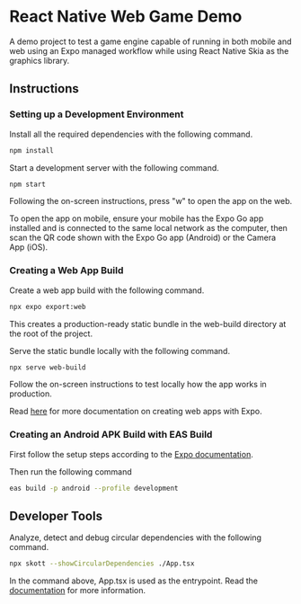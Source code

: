 # React Native Web Game Demo

A demo project to test a game engine capable of running in both mobile and web using an Expo managed workflow while using React Native Skia as the graphics library.

## Instructions

### Setting up a Development Environment

Install all the required dependencies with the following command.

```bash
npm install
```

Start a development server with the following command.

```bash
npm start
```

Following the on-screen instructions, press "w" to open the app on the web.

To open the app on mobile, ensure your mobile has the Expo Go app installed and is connected to the same local network as the computer, then scan the QR code shown with the Expo Go app (Android) or the Camera App (iOS).

### Creating a Web App Build

Create a web app build with the following command.

```bash
npx expo export:web
```

This creates a production-ready static bundle in the web-build directory at the root of the project.

Serve the static bundle locally with the following command.

```bash
npx serve web-build
```

Follow the on-screen instructions to test locally how the app works in production.

Read [here](https://docs.expo.dev/distribution/publishing-websites/) for more documentation on creating web apps with Expo.

### Creating an Android APK Build with EAS Build

First follow the setup steps according to the [Expo documentation](https://docs.expo.dev/build/setup/).

Then run the following command

```bash
eas build -p android --profile development
```

## Developer Tools

Analyze, detect and debug circular dependencies with the following command.

```bash
npx skott --showCircularDependencies ./App.tsx
```

In the command above, App.tsx is used as the entrypoint. Read the [documentation](https://github.com/antoine-coulon/skott/tree/main/packages/skott#readme) for more information.
